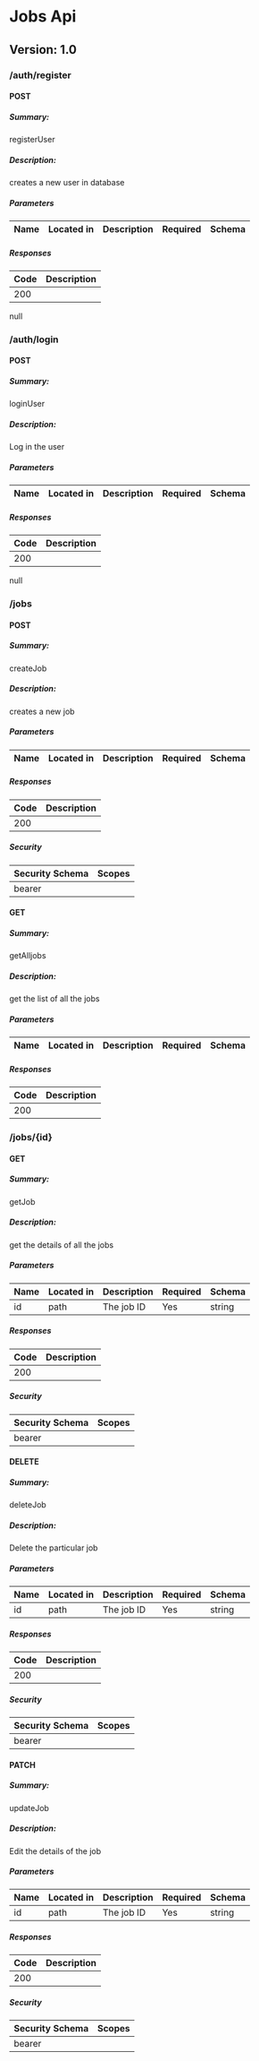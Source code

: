 # Jobs Api
## Version: 1.0


### /auth/register

#### POST
##### Summary:

registerUser

##### Description:

creates a new user in database

##### Parameters

| Name | Located in | Description | Required | Schema |
| ---- | ---------- | ----------- | -------- | ---- |

##### Responses

| Code | Description |
| ---- | ----------- |
| 200 |  |

null

### /auth/login

#### POST
##### Summary:

loginUser

##### Description:

Log in the user

##### Parameters

| Name | Located in | Description | Required | Schema |
| ---- | ---------- | ----------- | -------- | ---- |

##### Responses

| Code | Description |
| ---- | ----------- |
| 200 |  |

null

### /jobs

#### POST
##### Summary:

createJob

##### Description:

creates a new job

##### Parameters

| Name | Located in | Description | Required | Schema |
| ---- | ---------- | ----------- | -------- | ---- |

##### Responses

| Code | Description |
| ---- | ----------- |
| 200 |  |

##### Security

| Security Schema | Scopes |
| --- | --- |
| bearer | |

#### GET
##### Summary:

getAlljobs

##### Description:

get the list of all the jobs

##### Parameters

| Name | Located in | Description | Required | Schema |
| ---- | ---------- | ----------- | -------- | ---- |

##### Responses

| Code | Description |
| ---- | ----------- |
| 200 |  |

### /jobs/{id}

#### GET
##### Summary:

getJob

##### Description:

get the details of all the jobs

##### Parameters

| Name | Located in | Description | Required | Schema |
| ---- | ---------- | ----------- | -------- | ---- |
| id | path | The job ID | Yes | string |

##### Responses

| Code | Description |
| ---- | ----------- |
| 200 |  |

##### Security

| Security Schema | Scopes |
| --- | --- |
| bearer | |

#### DELETE
##### Summary:

deleteJob

##### Description:

Delete the particular job

##### Parameters

| Name | Located in | Description | Required | Schema |
| ---- | ---------- | ----------- | -------- | ---- |
| id | path | The job ID | Yes | string |

##### Responses

| Code | Description |
| ---- | ----------- |
| 200 |  |

##### Security

| Security Schema | Scopes |
| --- | --- |
| bearer | |

#### PATCH
##### Summary:

updateJob

##### Description:

Edit the details of the job

##### Parameters

| Name | Located in | Description | Required | Schema |
| ---- | ---------- | ----------- | -------- | ---- |
| id | path | The job ID | Yes | string |

##### Responses

| Code | Description |
| ---- | ----------- |
| 200 |  |

##### Security

| Security Schema | Scopes |
| --- | --- |
| bearer | |

